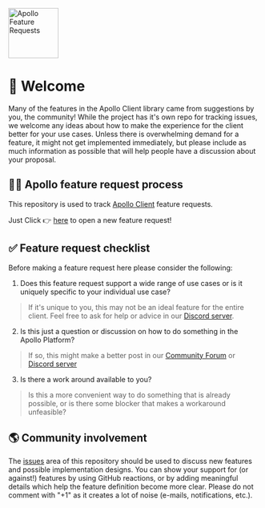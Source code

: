 <a href='https://www.apollographql.com/'><img src='https://user-images.githubusercontent.com/841294/53402609-b97a2180-39ba-11e9-8100-812bab86357c.png' height='100' alt='Apollo Feature Requests'></a>

# 👋 Welcome

Many of the features in the Apollo Client library came from suggestions by you, the community! While the project has it's own repo for tracking issues, we welcome any ideas about how to make the experience for the client better for your use cases. Unless there is overwhelming demand for a feature, it might not get implemented immediately, but please include as much information as possible that will help people have a discussion about your proposal.

## 🧑‍🚀 Apollo feature request process

This repository is used to track [Apollo Client](https://github.com/apollographql/apollo-client) feature requests.

Just Click 👉 [here](https://github.com/apollographql/apollo-feature-requests/issues/new) to open a new feature request!

## ✅ Feature request checklist

Before making a feature request here please consider the following:

1. Does this feature request support a wide range of use cases or is it uniquely specific to your individual use case?

> If it's unique to you, this may not be an ideal feature for the entire client. Feel free to ask for help or advice in our [Discord server](https://discord.gg/graphos).

2. Is this just a question or discussion on how to do something in the Apollo Platform?

> If so, this might make a better post in our [Community Forum](https://community.apollographql.com/) or [Discord server](https://discord.gg/graphos)

3. Is there a work around available to you?

> Is this a more convenient way to do something that is already possible, or is there some blocker that makes a workaround unfeasible?

## 🌎 Community involvement

The [issues](https://github.com/apollographql/apollo-feature-requests/issues/) area of this repository should be used to discuss new features and possible implementation designs. You can show your support for (or against!) features by using GitHub reactions, or by adding meaningful details which help the feature definition become more clear. Please do not comment with "+1" as it creates a lot of noise (e-mails, notifications, etc.).

